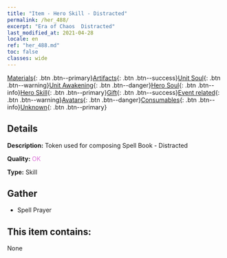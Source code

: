 ```yaml
---
title: "Item - Hero Skill - Distracted"
permalink: /her_488/
excerpt: "Era of Chaos  Distracted"
last_modified_at: 2021-04-28
locale: en
ref: "her_488.md"
toc: false
classes: wide
---
```

 [Materials](/Items/){: .btn .btn--primary}[Artifacts](/Items/Artifacts/){: .btn .btn--success}[Unit Soul](/Items/UnitSoul/){: .btn .btn--warning}[Unit Awakening](/Items/UnitAwakening/){: .btn .btn--danger}[Hero Soul](/Items/HeroSoul/){: .btn .btn--info}[Hero Skill](/Items/HeroSkill/){: .btn .btn--primary}[Gift](/Items/Gift/){: .btn .btn--success}[Event related](/Items/Events/){: .btn .btn--warning}[Avatars](/Items/Avatars/){: .btn .btn--danger}[Consumables](/Items/Consumables/){: .btn .btn--info}[Unknown](/Items/Unknown/){: .btn .btn--primary}

## Details
 **Description:** Token used for composing Spell Book - Distracted

 **Quality:** <span style="color: #DA70D6">OK</span>

 **Type:** Skill

## Gather

*    Spell Prayer 

## This item contains:

  None

